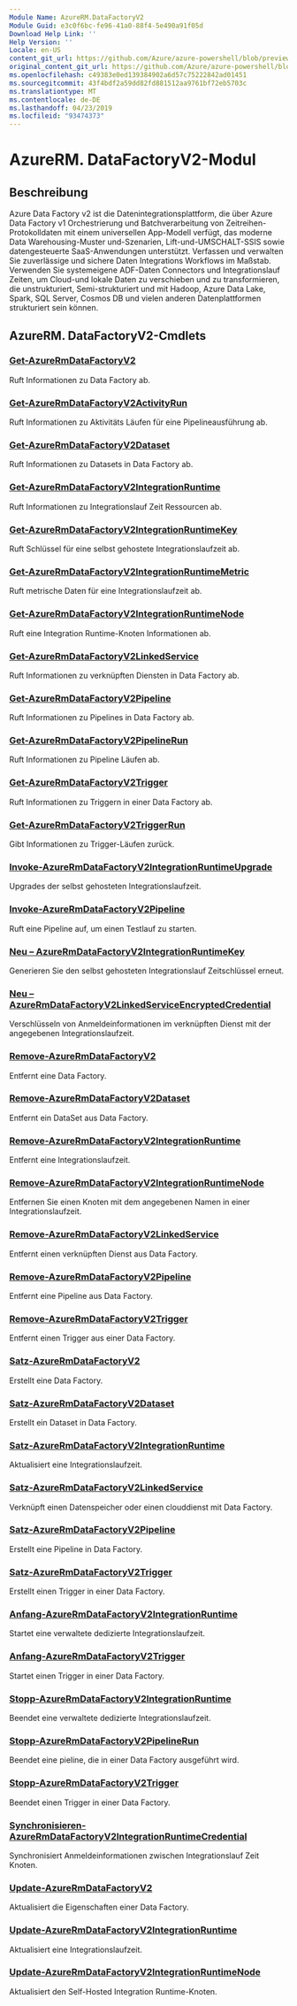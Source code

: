 ```yaml
---
Module Name: AzureRM.DataFactoryV2
Module Guid: e3c0f6bc-fe96-41a0-88f4-5e490a91f05d
Download Help Link: ''
Help Version: ''
Locale: en-US
content_git_url: https://github.com/Azure/azure-powershell/blob/preview/src/ResourceManager/DataFactoryV2/Commands.DataFactoryV2/help/AzureRM.DataFactoryV2.md
original_content_git_url: https://github.com/Azure/azure-powershell/blob/preview/src/ResourceManager/DataFactoryV2/Commands.DataFactoryV2/help/AzureRM.DataFactoryV2.md
ms.openlocfilehash: c49383e0ed139384902a6d57c75222842ad01451
ms.sourcegitcommit: 43f4bdf2a59dd82fd881512aa9761bf72eb5703c
ms.translationtype: MT
ms.contentlocale: de-DE
ms.lasthandoff: 04/23/2019
ms.locfileid: "93474373"
---
```

# AzureRM. DataFactoryV2-Modul
## Beschreibung
Azure Data Factory v2 ist die Datenintegrationsplattform, die über Azure Data Factory v1 Orchestrierung und Batchverarbeitung von Zeitreihen-Protokolldaten mit einem universellen App-Modell verfügt, das moderne Data Warehousing-Muster und-Szenarien, Lift-und-UMSCHALT-SSIS sowie datengesteuerte SaaS-Anwendungen unterstützt. Verfassen und verwalten Sie zuverlässige und sichere Daten Integrations Workflows im Maßstab. Verwenden Sie systemeigene ADF-Daten Connectors und Integrationslauf Zeiten, um Cloud-und lokale Daten zu verschieben und zu transformieren, die unstrukturiert, Semi-strukturiert und mit Hadoop, Azure Data Lake, Spark, SQL Server, Cosmos DB und vielen anderen Datenplattformen strukturiert sein können.

## AzureRM. DataFactoryV2-Cmdlets
### [Get-AzureRmDataFactoryV2](Get-AzureRmDataFactoryV2.md)
Ruft Informationen zu Data Factory ab.

### [Get-AzureRmDataFactoryV2ActivityRun](Get-AzureRmDataFactoryV2ActivityRun.md)
Ruft Informationen zu Aktivitäts Läufen für eine Pipelineausführung ab.

### [Get-AzureRmDataFactoryV2Dataset](Get-AzureRmDataFactoryV2Dataset.md)
Ruft Informationen zu Datasets in Data Factory ab.

### [Get-AzureRmDataFactoryV2IntegrationRuntime](Get-AzureRmDataFactoryV2IntegrationRuntime.md)
Ruft Informationen zu Integrationslauf Zeit Ressourcen ab.

### [Get-AzureRmDataFactoryV2IntegrationRuntimeKey](Get-AzureRmDataFactoryV2IntegrationRuntimeKey.md)
Ruft Schlüssel für eine selbst gehostete Integrationslaufzeit ab.

### [Get-AzureRmDataFactoryV2IntegrationRuntimeMetric](Get-AzureRmDataFactoryV2IntegrationRuntimeMetric.md)
Ruft metrische Daten für eine Integrationslaufzeit ab. 

### [Get-AzureRmDataFactoryV2IntegrationRuntimeNode](Get-AzureRmDataFactoryV2IntegrationRuntimeNode.md)
Ruft eine Integration Runtime-Knoten Informationen ab.

### [Get-AzureRmDataFactoryV2LinkedService](Get-AzureRmDataFactoryV2LinkedService.md)
Ruft Informationen zu verknüpften Diensten in Data Factory ab.

### [Get-AzureRmDataFactoryV2Pipeline](Get-AzureRmDataFactoryV2Pipeline.md)
Ruft Informationen zu Pipelines in Data Factory ab.

### [Get-AzureRmDataFactoryV2PipelineRun](Get-AzureRmDataFactoryV2PipelineRun.md)
Ruft Informationen zu Pipeline Läufen ab.

### [Get-AzureRmDataFactoryV2Trigger](Get-AzureRmDataFactoryV2Trigger.md)
Ruft Informationen zu Triggern in einer Data Factory ab.

### [Get-AzureRmDataFactoryV2TriggerRun](Get-AzureRmDataFactoryV2TriggerRun.md)
Gibt Informationen zu Trigger-Läufen zurück.

### [Invoke-AzureRmDataFactoryV2IntegrationRuntimeUpgrade](Invoke-AzureRmDataFactoryV2IntegrationRuntimeUpgrade.md)
Upgrades der selbst gehosteten Integrationslaufzeit.

### [Invoke-AzureRmDataFactoryV2Pipeline](Invoke-AzureRmDataFactoryV2Pipeline.md)
  Ruft eine Pipeline auf, um einen Testlauf zu starten.

### [Neu – AzureRmDataFactoryV2IntegrationRuntimeKey](New-AzureRmDataFactoryV2IntegrationRuntimeKey.md)
Generieren Sie den selbst gehosteten Integrationslauf Zeitschlüssel erneut.

### [Neu – AzureRmDataFactoryV2LinkedServiceEncryptedCredential](New-AzureRmDataFactoryV2LinkedServiceEncryptedCredential.md)
Verschlüsseln von Anmeldeinformationen im verknüpften Dienst mit der angegebenen Integrationslaufzeit.

### [Remove-AzureRmDataFactoryV2](Remove-AzureRmDataFactoryV2.md)
Entfernt eine Data Factory.

### [Remove-AzureRmDataFactoryV2Dataset](Remove-AzureRmDataFactoryV2Dataset.md)
Entfernt ein DataSet aus Data Factory.

### [Remove-AzureRmDataFactoryV2IntegrationRuntime](Remove-AzureRmDataFactoryV2IntegrationRuntime.md)
Entfernt eine Integrationslaufzeit.

### [Remove-AzureRmDataFactoryV2IntegrationRuntimeNode](Remove-AzureRmDataFactoryV2IntegrationRuntimeNode.md)
Entfernen Sie einen Knoten mit dem angegebenen Namen in einer Integrationslaufzeit.

### [Remove-AzureRmDataFactoryV2LinkedService](Remove-AzureRmDataFactoryV2LinkedService.md)
Entfernt einen verknüpften Dienst aus Data Factory.

### [Remove-AzureRmDataFactoryV2Pipeline](Remove-AzureRmDataFactoryV2Pipeline.md)
Entfernt eine Pipeline aus Data Factory.

### [Remove-AzureRmDataFactoryV2Trigger](Remove-AzureRmDataFactoryV2Trigger.md)
Entfernt einen Trigger aus einer Data Factory.

### [Satz-AzureRmDataFactoryV2](Set-AzureRmDataFactoryV2.md)
Erstellt eine Data Factory.

### [Satz-AzureRmDataFactoryV2Dataset](Set-AzureRmDataFactoryV2Dataset.md)
Erstellt ein Dataset in Data Factory.

### [Satz-AzureRmDataFactoryV2IntegrationRuntime](Set-AzureRmDataFactoryV2IntegrationRuntime.md)
Aktualisiert eine Integrationslaufzeit.

### [Satz-AzureRmDataFactoryV2LinkedService](Set-AzureRmDataFactoryV2LinkedService.md)
Verknüpft einen Datenspeicher oder einen clouddienst mit Data Factory.

### [Satz-AzureRmDataFactoryV2Pipeline](Set-AzureRmDataFactoryV2Pipeline.md)
Erstellt eine Pipeline in Data Factory.

### [Satz-AzureRmDataFactoryV2Trigger](Set-AzureRmDataFactoryV2Trigger.md)
Erstellt einen Trigger in einer Data Factory.

### [Anfang-AzureRmDataFactoryV2IntegrationRuntime](Start-AzureRmDataFactoryV2IntegrationRuntime.md)
Startet eine verwaltete dedizierte Integrationslaufzeit.

### [Anfang-AzureRmDataFactoryV2Trigger](Start-AzureRmDataFactoryV2Trigger.md)
Startet einen Trigger in einer Data Factory.

### [Stopp-AzureRmDataFactoryV2IntegrationRuntime](Stop-AzureRmDataFactoryV2IntegrationRuntime.md)
Beendet eine verwaltete dedizierte Integrationslaufzeit.

### [Stopp-AzureRmDataFactoryV2PipelineRun](Stop-AzureRmDataFactoryV2PipelineRun.md)
Beendet eine pieline, die in einer Data Factory ausgeführt wird.

### [Stopp-AzureRmDataFactoryV2Trigger](Stop-AzureRmDataFactoryV2Trigger.md)
Beendet einen Trigger in einer Data Factory.

### [Synchronisieren-AzureRmDataFactoryV2IntegrationRuntimeCredential](Sync-AzureRmDataFactoryV2IntegrationRuntimeCredential.md)
Synchronisiert Anmeldeinformationen zwischen Integrationslauf Zeit Knoten.

### [Update-AzureRmDataFactoryV2](Update-AzureRmDataFactoryV2.md)
Aktualisiert die Eigenschaften einer Data Factory.

### [Update-AzureRmDataFactoryV2IntegrationRuntime](Update-AzureRmDataFactoryV2IntegrationRuntime.md)
Aktualisiert eine Integrationslaufzeit.

### [Update-AzureRmDataFactoryV2IntegrationRuntimeNode](Update-AzureRmDataFactoryV2IntegrationRuntimeNode.md)
Aktualisiert den Self-Hosted Integration Runtime-Knoten.

